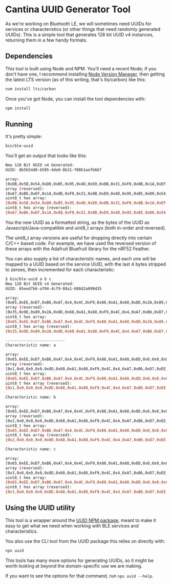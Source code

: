 # Cantina UUID Generator Tool

As we're working on Bluetooth LE, we will sometimes need UUIDs for services or characteristics (or other things that need randomly generated UUIDs). This is a simple tool that generates 128 bit UUID v4 instances, returning them in a few handy formats.

## Dependencies

This tool is built using Node and NPM. You'll need a recent Node; if you don't have one, I recommend installing [Node Version Manager](https://github.com/creationix/nvm), then getting the latest LTS version (as of this writing, that's lts/carbon) like this:

```sh
nvm install lts/carbon
```

Once you've got Node, you can install the tool dependencies with:

```sh
npm install
```

## Running

It's pretty simple:

```sh
bin/ble-uuid
```

You'll get an output that looks like this:

```sh
New 128 Bit UUID v4 Generated:
UUID: 8b5b54d0-b595-4de0-8b31-f08b1aefb667

array:
[0x8B,0x5B,0x54,0xD0,0xB5,0x95,0x4D,0xE0,0x8B,0x31,0xF0,0x8B,0x1A,0xEF,0xB6,0x67]
array (reversed):
[0x67,0xB6,0xEF,0x1A,0x8B,0xF0,0x31,0x8B,0xE0,0x4D,0x95,0xB5,0xD0,0x54,0x5B,0x8B]
uint8_t hex array:
{0x8B,0x5B,0x54,0xD0,0xB5,0x95,0x4D,0xE0,0x8B,0x31,0xF0,0x8B,0x1A,0xEF,0xB6,0x67}
uint8_t hex array (reversed):
{0x67,0xB6,0xEF,0x1A,0x8B,0xF0,0x31,0x8B,0xE0,0x4D,0x95,0xB5,0xD0,0x54,0x5B,0x8B}
```

You the new UUID as a formatted string, as the bytes of the UUID as Javascript/Java-compatible and uint8_t arrays (both in-order and reversed).

The uint8_t array versions are useful for dropping directly into certain C/C++ based code. For example, we have used the reversed version of these arrays with the Adafruit Bluefruit library for the nRF52 Feather.

You can also supply a list of characteristic names, and each one will be mapped to a UUID based on the service UUID, with the last 4 bytes stripped to zeroes, then incremented for each characteristic:

```sh
$ bin/ble-uuid a b c
New 128 Bit UUID v4 Generated:
UUID: 65eed7b6-a704-4cf9-88a1-688d2a899d35

array:
[0x65,0xEE,0xD7,0xB6,0xA7,0x4,0x4C,0xF9,0x88,0xA1,0x68,0x8D,0x2A,0x89,0x9D,0x35]
array (reversed):
[0x35,0x9D,0x89,0x2A,0x8D,0x68,0xA1,0x88,0xF9,0x4C,0x4,0xA7,0xB6,0xD7,0xEE,0x65]
uint8_t hex array:
{0x65,0xEE,0xD7,0xB6,0xA7,0x4,0x4C,0xF9,0x88,0xA1,0x68,0x8D,0x2A,0x89,0x9D,0x35}
uint8_t hex array (reversed):
{0x35,0x9D,0x89,0x2A,0x8D,0x68,0xA1,0x88,0xF9,0x4C,0x4,0xA7,0xB6,0xD7,0xEE,0x65}

--------------------------
Characteristic name: a

array:
[0x65,0xEE,0xD7,0xB6,0xA7,0x4,0x4C,0xF9,0x88,0xA1,0x68,0x8D,0x0,0x0,0x0,0x1]
array (reversed):
[0x1,0x0,0x0,0x0,0x8D,0x68,0xA1,0x88,0xF9,0x4C,0x4,0xA7,0xB6,0xD7,0xEE,0x65]
uint8_t hex array:
{0x65,0xEE,0xD7,0xB6,0xA7,0x4,0x4C,0xF9,0x88,0xA1,0x68,0x8D,0x0,0x0,0x0,0x1}
uint8_t hex array (reversed):
{0x1,0x0,0x0,0x0,0x8D,0x68,0xA1,0x88,0xF9,0x4C,0x4,0xA7,0xB6,0xD7,0xEE,0x65}

Characteristic name: b

array:
[0x65,0xEE,0xD7,0xB6,0xA7,0x4,0x4C,0xF9,0x88,0xA1,0x68,0x8D,0x0,0x0,0x0,0x2]
array (reversed):
[0x2,0x0,0x0,0x0,0x8D,0x68,0xA1,0x88,0xF9,0x4C,0x4,0xA7,0xB6,0xD7,0xEE,0x65]
uint8_t hex array:
{0x65,0xEE,0xD7,0xB6,0xA7,0x4,0x4C,0xF9,0x88,0xA1,0x68,0x8D,0x0,0x0,0x0,0x2}
uint8_t hex array (reversed):
{0x2,0x0,0x0,0x0,0x8D,0x68,0xA1,0x88,0xF9,0x4C,0x4,0xA7,0xB6,0xD7,0xEE,0x65}

Characteristic name: c

array:
[0x65,0xEE,0xD7,0xB6,0xA7,0x4,0x4C,0xF9,0x88,0xA1,0x68,0x8D,0x0,0x0,0x0,0x3]
array (reversed):
[0x3,0x0,0x0,0x0,0x8D,0x68,0xA1,0x88,0xF9,0x4C,0x4,0xA7,0xB6,0xD7,0xEE,0x65]
uint8_t hex array:
{0x65,0xEE,0xD7,0xB6,0xA7,0x4,0x4C,0xF9,0x88,0xA1,0x68,0x8D,0x0,0x0,0x0,0x3}
uint8_t hex array (reversed):
{0x3,0x0,0x0,0x0,0x8D,0x68,0xA1,0x88,0xF9,0x4C,0x4,0xA7,0xB6,0xD7,0xEE,0x65}
```

## Using the UUID utility

This tool is a wrapper around the [UUID NPM package](https://registry.npmjs.org/uuid), meant to make it easy to get what we need when working with BLE services and characteristics.

You also use the CLI tool from the UUID package this relies on directly with:

```sh
npx uuid
```

This tools has many more options for generating UUIDs, so it might be worth looking at beyond the domain-specific use we are making.

If you want to see the options for that command, run `npx uuid --help`.